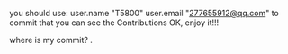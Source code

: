 you should use:
user.name "T5800"
user.email "277655912@qq.com"
to commit that you can see the Contributions
OK, enjoy it!!!

where is my commit?
.
